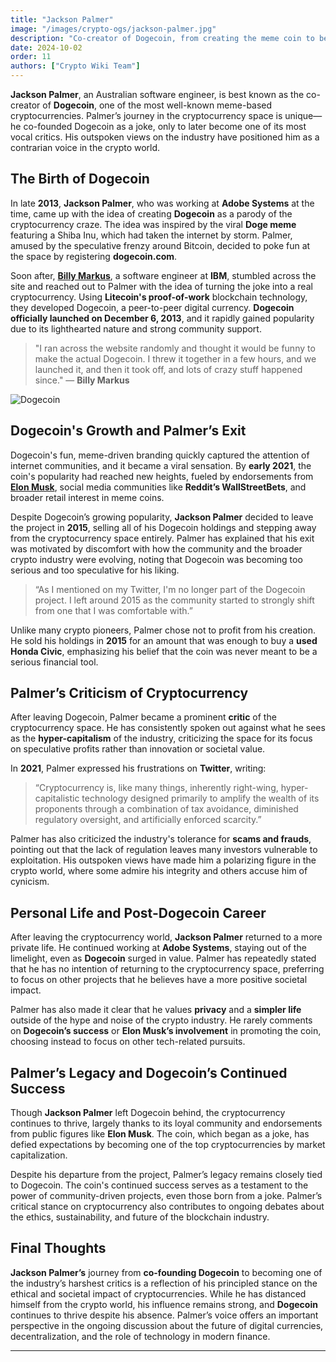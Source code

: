 ```yaml
---
title: "Jackson Palmer"
image: "/images/crypto-ogs/jackson-palmer.jpg"
description: "Co-creator of Dogecoin, from creating the meme coin to becoming a vocal critic of the industry."
date: 2024-10-02
order: 11
authors: ["Crypto Wiki Team"]
---
```


**Jackson Palmer**, an Australian software engineer, is best known as the co-creator of **Dogecoin**, one of the most well-known meme-based cryptocurrencies. Palmer’s journey in the cryptocurrency space is unique—he co-founded Dogecoin as a joke, only to later become one of its most vocal critics. His outspoken views on the industry have positioned him as a contrarian voice in the crypto world.

## The Birth of Dogecoin

In late **2013**, **Jackson Palmer**, who was working at **Adobe Systems** at the time, came up with the idea of creating **Dogecoin** as a parody of the cryptocurrency craze. The idea was inspired by the viral **Doge meme** featuring a Shiba Inu, which had taken the internet by storm. Palmer, amused by the speculative frenzy around Bitcoin, decided to poke fun at the space by registering **dogecoin.com**.

Soon after, **[Billy Markus](/crypto-ogs/billy-markus)**, a software engineer at **IBM**, stumbled across the site and reached out to Palmer with the idea of turning the joke into a real cryptocurrency. Using **Litecoin's proof-of-work** blockchain technology, they developed Dogecoin, a peer-to-peer digital currency. **Dogecoin officially launched on December 6, 2013**, and it rapidly gained popularity due to its lighthearted nature and strong community support.

> "I ran across the website randomly and thought it would be funny to make the actual Dogecoin. I threw it together in a few hours, and we launched it, and then it took off, and lots of crazy stuff happened since." — **Billy Markus**

![Dogecoin](/images/posts/dogecoin.jpg)

## Dogecoin's Growth and Palmer’s Exit

Dogecoin's fun, meme-driven branding quickly captured the attention of internet communities, and it became a viral sensation. By **early 2021**, the coin's popularity had reached new heights, fueled by endorsements from **[Elon Musk](/crypto-ogs/elon-musk)**, social media communities like **Reddit’s WallStreetBets**, and broader retail interest in meme coins.

Despite Dogecoin’s growing popularity, **Jackson Palmer** decided to leave the project in **2015**, selling all of his Dogecoin holdings and stepping away from the cryptocurrency space entirely. Palmer has explained that his exit was motivated by discomfort with how the community and the broader crypto industry were evolving, noting that Dogecoin was becoming too serious and too speculative for his liking.

> “As I mentioned on my Twitter, I'm no longer part of the Dogecoin project. I left around 2015 as the community started to strongly shift from one that I was comfortable with.”

Unlike many crypto pioneers, Palmer chose not to profit from his creation. He sold his holdings in **2015** for an amount that was enough to buy a **used Honda Civic**, emphasizing his belief that the coin was never meant to be a serious financial tool.

## Palmer’s Criticism of Cryptocurrency

After leaving Dogecoin, Palmer became a prominent **critic** of the cryptocurrency space. He has consistently spoken out against what he sees as the **hyper-capitalism** of the industry, criticizing the space for its focus on speculative profits rather than innovation or societal value.

In **2021**, Palmer expressed his frustrations on **Twitter**, writing:

> “Cryptocurrency is, like many things, inherently right-wing, hyper-capitalistic technology designed primarily to amplify the wealth of its proponents through a combination of tax avoidance, diminished regulatory oversight, and artificially enforced scarcity.”

Palmer has also criticized the industry's tolerance for **scams and frauds**, pointing out that the lack of regulation leaves many investors vulnerable to exploitation. His outspoken views have made him a polarizing figure in the crypto world, where some admire his integrity and others accuse him of cynicism.

## Personal Life and Post-Dogecoin Career

After leaving the cryptocurrency world, **Jackson Palmer** returned to a more private life. He continued working at **Adobe Systems**, staying out of the limelight, even as **Dogecoin** surged in value. Palmer has repeatedly stated that he has no intention of returning to the cryptocurrency space, preferring to focus on other projects that he believes have a more positive societal impact.

Palmer has also made it clear that he values **privacy** and a **simpler life** outside of the hype and noise of the crypto industry. He rarely comments on **Dogecoin’s success** or **Elon Musk’s involvement** in promoting the coin, choosing instead to focus on other tech-related pursuits.

## Palmer’s Legacy and Dogecoin’s Continued Success

Though **Jackson Palmer** left Dogecoin behind, the cryptocurrency continues to thrive, largely thanks to its loyal community and endorsements from public figures like **Elon Musk**. The coin, which began as a joke, has defied expectations by becoming one of the top cryptocurrencies by market capitalization.

Despite his departure from the project, Palmer’s legacy remains closely tied to Dogecoin. The coin's continued success serves as a testament to the power of community-driven projects, even those born from a joke. Palmer’s critical stance on cryptocurrency also contributes to ongoing debates about the ethics, sustainability, and future of the blockchain industry.

## Final Thoughts

**Jackson Palmer’s** journey from **co-founding Dogecoin** to becoming one of the industry’s harshest critics is a reflection of his principled stance on the ethical and societal impact of cryptocurrencies. While he has distanced himself from the crypto world, his influence remains strong, and **Dogecoin** continues to thrive despite his absence. Palmer’s voice offers an important perspective in the ongoing discussion about the future of digital currencies, decentralization, and the role of technology in modern finance.

---
